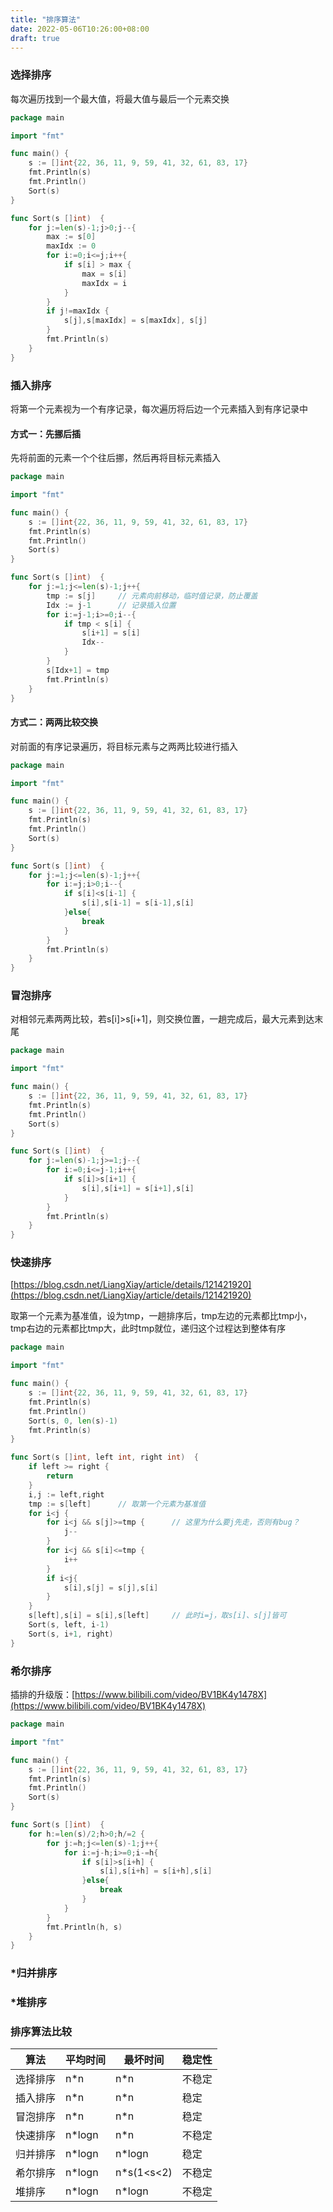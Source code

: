 ```yaml
---
title: "排序算法"
date: 2022-05-06T10:26:00+08:00
draft: true
---
```

### 选择排序

每次遍历找到一个最大值，将最大值与最后一个元素交换

```go
package main

import "fmt"

func main() {
	s := []int{22, 36, 11, 9, 59, 41, 32, 61, 83, 17}
	fmt.Println(s)
	fmt.Println()
	Sort(s)
}

func Sort(s []int)  {
	for j:=len(s)-1;j>0;j--{
		max := s[0]
		maxIdx := 0
		for i:=0;i<=j;i++{
			if s[i] > max {
				max = s[i]
				maxIdx = i
			}
		}
		if j!=maxIdx {
			s[j],s[maxIdx] = s[maxIdx], s[j]
		}
		fmt.Println(s)
	}
}
```

### 插入排序

将第一个元素视为一个有序记录，每次遍历将后边一个元素插入到有序记录中

#### 方式一：先挪后插

先将前面的元素一个个往后挪，然后再将目标元素插入

```go
package main

import "fmt"

func main() {
	s := []int{22, 36, 11, 9, 59, 41, 32, 61, 83, 17}
	fmt.Println(s)
	fmt.Println()
	Sort(s)
}

func Sort(s []int)  {
	for j:=1;j<=len(s)-1;j++{
		tmp := s[j]		// 元素向前移动，临时值记录，防止覆盖
		Idx := j-1		// 记录插入位置
		for i:=j-1;i>=0;i--{
			if tmp < s[i] {
				s[i+1] = s[i]
				Idx--
			}
		}
		s[Idx+1] = tmp
		fmt.Println(s)
	}
}
```

#### 方式二：两两比较交换

对前面的有序记录遍历，将目标元素与之两两比较进行插入

```go
package main

import "fmt"

func main() {
	s := []int{22, 36, 11, 9, 59, 41, 32, 61, 83, 17}
	fmt.Println(s)
	fmt.Println()
	Sort(s)
}

func Sort(s []int)  {
	for j:=1;j<=len(s)-1;j++{
		for i:=j;i>0;i--{
			if s[i]<s[i-1] {
				s[i],s[i-1] = s[i-1],s[i]
			}else{
				break
			}
		}
		fmt.Println(s)
	}
}
```

### 冒泡排序

对相邻元素两两比较，若s[i]>s[i+1]，则交换位置，一趟完成后，最大元素到达末尾

```go
package main

import "fmt"

func main() {
	s := []int{22, 36, 11, 9, 59, 41, 32, 61, 83, 17}
	fmt.Println(s)
	fmt.Println()
	Sort(s)
}

func Sort(s []int)  {
	for j:=len(s)-1;j>=1;j--{
		for i:=0;i<=j-1;i++{
			if s[i]>s[i+1] {
				s[i],s[i+1] = s[i+1],s[i]
			}
		}
		fmt.Println(s)
	}
}
```

### 快速排序

[https://blog.csdn.net/LiangXiay/article/details/121421920](https://blog.csdn.net/LiangXiay/article/details/121421920)

取第一个元素为基准值，设为tmp，一趟排序后，tmp左边的元素都比tmp小，tmp右边的元素都比tmp大，此时tmp就位，递归这个过程达到整体有序

```go
package main

import "fmt"

func main() {
	s := []int{22, 36, 11, 9, 59, 41, 32, 61, 83, 17}
	fmt.Println(s)
	fmt.Println()
	Sort(s, 0, len(s)-1)
	fmt.Println(s)
}

func Sort(s []int, left int, right int)  {
	if left >= right {
		return
	}
	i,j := left,right
	tmp := s[left]		// 取第一个元素为基准值
	for i<j {
		for i<j && s[j]>=tmp {		// 这里为什么要j先走，否则有bug？
			j--
		}
		for i<j && s[i]<=tmp {
			i++
		}
		if i<j{
			s[i],s[j] = s[j],s[i]
		}
	}
	s[left],s[i] = s[i],s[left]		// 此时i=j，取s[i]、s[j]皆可
	Sort(s, left, i-1)
	Sort(s, i+1, right)
}
```

### 希尔排序

插排的升级版：[https://www.bilibili.com/video/BV1BK4y1478X](https://www.bilibili.com/video/BV1BK4y1478X)

```go
package main

import "fmt"

func main() {
	s := []int{22, 36, 11, 9, 59, 41, 32, 61, 83, 17}
	fmt.Println(s)
	fmt.Println()
	Sort(s)
}

func Sort(s []int)  {
	for h:=len(s)/2;h>0;h/=2 {
		for j:=h;j<=len(s)-1;j++{
			for i:=j-h;i>=0;i-=h{
				if s[i]>s[i+h] {
					s[i],s[i+h] = s[i+h],s[i]
				}else{
					break
				}
			}
		}
		fmt.Println(h, s)
	}
}
```

### *归并排序

### *堆排序

### 排序算法比较

| 算法     | 平均时间 | 最坏时间   | 稳定性 |
| -------- | -------- | ---------- | ------ |
| 选择排序 | n*n      | n*n        | 不稳定 |
| 插入排序 | n*n      | n*n        | 稳定   |
| 冒泡排序 | n*n      | n*n        | 稳定   |
| 快速排序 | n*logn   | n*n        | 不稳定 |
| 归并排序 | n*logn   | n*logn     | 稳定   |
| 希尔排序 | n*logn   | n*s(1<s<2) | 不稳定 |
| 堆排序   | n*logn   | n*logn     | 不稳定 |
